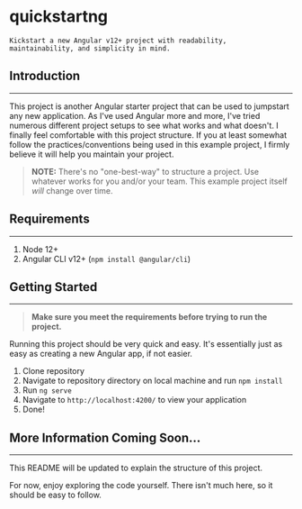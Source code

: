 # **quickstartng**

```
Kickstart a new Angular v12+ project with readability, maintainability, and simplicity in mind.
```

## Introduction
---

This project is another Angular starter project that can be used to jumpstart any new application. As I've used Angular more and more, I've tried numerous different project setups to see what works and what doesn't. I finally feel comfortable with this project structure. If you at least somewhat follow the practices/conventions being used in this example project, I firmly believe it will help you maintain your project.

> **NOTE:** There's no "one-best-way" to structure a project. Use whatever works for you and/or your team. This example project itself *will* change over time.

## Requirements
---

1. Node 12+
3. Angular CLI v12+ (```npm install @angular/cli```)

## Getting Started
---

> **Make sure you meet the requirements before trying to run the project.**

Running this project should be very quick and easy. It's essentially just as easy as creating a new Angular app, if not easier.

1. Clone repository
2. Navigate to repository directory on local machine and run `npm install`
3. Run `ng serve`
4. Navigate to `http://localhost:4200/` to view your application
5. Done!

## More Information Coming Soon...
---

This README will be updated to explain the structure of this project.

For now, enjoy exploring the code yourself. There isn't much here, so it should be easy to follow.
